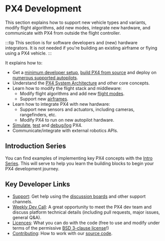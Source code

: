 # PX4 Development

This section explains how to support new vehicle types and variants, modify flight algorithms, add new modes, integrate new hardware, and communicate with PX4 from outside the flight controller.

:::tip
This section is for software developers and (new) hardware integrators.
It is not needed if you're building an existing airframe or flying using a PX4 vehicle.
:::

It explains how to:

- Get a [minimum developer setup](../dev_setup/config_initial.md), [build PX4 from source](../dev_setup/building_px4.md) and deploy on [numerous supported autopilots](../flight_controller/README.md).
- Understand the [PX4 System Architecture](../concept/architecture.md) and other core concepts.
- Learn how to modify the flight stack and middleware:
  - Modify flight algorithms and add new [flight modes](../concept/flight_modes.md).
  - Support new [airframes](../dev_airframes/README.md).
- Learn how to integrate PX4 with new hardware:
  - Support new sensors and actuators, including cameras, rangefinders, etc.
  - Modify PX4 to run on new autopilot hardware.
- [Simulate](../simulation/README.md), [test](../test_and_ci/README.md) and [debug/log](../debug/README.md) PX4.
- Communicate/integrate with external robotics APIs.

## Introduction Series

You can find examples of implementing key PX4 concepts with the [Intro Series](intro_series/intro_series.md). This will serve to help you learn the building blocks to begin your PX4 development journey.

## Key Developer Links

- [Support](../contribute/support.md): Get help using the [discussion boards](https://discuss.px4.io//) and other support channels.
- [Weekly Dev Call](../contribute/dev_call.md): A great opportunity to meet the PX4 dev team and discuss platform technical details (including pull requests, major issues, general Q&A).
- [Licences](../contribute/licenses.md): What you can do with the code (free to use and modify under terms of the permissive [BSD 3-clause license](https://opensource.org/licenses/BSD-3-Clause)!)
- [Contributing](../contribute/README.md): How to work with our [source code](../contribute/code.md).
